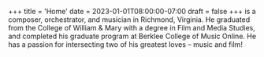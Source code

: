 +++
title = 'Home'
date = 2023-01-01T08:00:00-07:00
draft = false
+++
is a composer, orchestrator, and musician in Richmond, Virginia. He graduated from the College of William & Mary with a degree in Film and Media Studies, and completed his graduate program at Berklee College of Music Online. He has a passion for intersecting two of his greatest loves – music and film!
